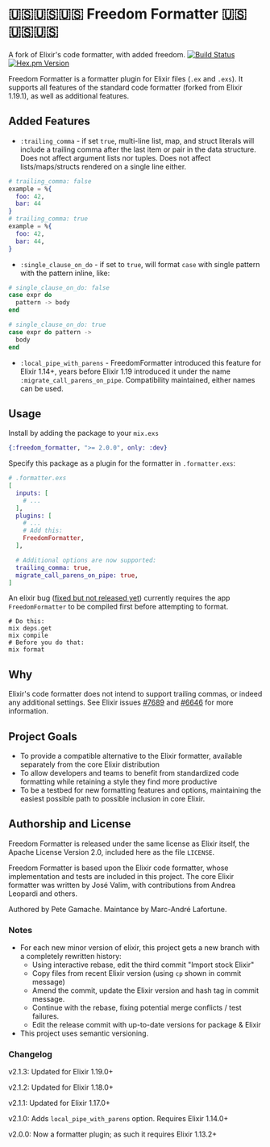 # 🇺🇸🇺🇸🇺🇸 Freedom Formatter 🇺🇸🇺🇸🇺🇸

A fork of Elixir's code formatter, with added freedom.
[![Build Status](https://travis-ci.org/gamache/freedom_formatter.svg?branch=master)](https://travis-ci.org/gamache/freedom_formatter) [![Hex.pm Version](http://img.shields.io/hexpm/v/freedom_formatter.svg?style=flat)](https://hex.pm/packages/freedom_formatter)

Freedom Formatter is a formatter plugin for Elixir files (`.ex` and `.exs`).
It supports all features of the standard code formatter (forked from Elixir 1.19.1),
as well as additional features.

## Added Features

- `:trailing_comma` - if set `true`, multi-line list, map, and
  struct literals will include a trailing comma after the last item
  or pair in the data structure. Does not affect argument lists nor
  tuples. Does not affect lists/maps/structs rendered on a single line either.

```elixir
# trailing_comma: false
example = %{
  foo: 42,
  bar: 44
}
# trailing_comma: true
example = %{
  foo: 42,
  bar: 44,
}
```

- `:single_clause_on_do` - if set to `true`, will format `case` with single pattern with the pattern inline, like:

```elixir
# single_clause_on_do: false
case expr do
  pattern -> body
end

# single_clause_on_do: true
case expr do pattern ->
  body
end
```

- `:local_pipe_with_parens` - FreedomFormatter introduced this feature for Elixir 1.14+, years before Elixir 1.19 introduced it under the name `:migrate_call_parens_on_pipe`. Compatibility maintained, either names can be used.

## Usage

Install by adding the package to your `mix.exs`

```elixir
{:freedom_formatter, ">= 2.0.0", only: :dev}
```

Specify this package as a plugin for the formatter in `.formatter.exs`:

```elixir
# .formatter.exs
[
  inputs: [
    # ...
  ],
  plugins: [
    # ...
    # Add this:
    FreedomFormatter,
  ],

  # Additional options are now supported:
  trailing_comma: true,
  migrate_call_parens_on_pipe: true,
]
```

An elixir bug ([fixed but not released yet](https://github.com/elixir-lang/elixir/issues/11915)) currently requires the app `FreedomFormatter` to be compiled first before attempting to format.

```
# Do this:
mix deps.get
mix compile
# Before you do that:
mix format
```

## Why

Elixir's code formatter does not intend to support trailing commas,
or indeed any additional settings.
See Elixir issues [#7689](https://github.com/elixir-lang/elixir/pull/7689)
and [#6646](https://github.com/elixir-lang/elixir/issues/6646) for more
information.

## Project Goals

- To provide a compatible alternative to the Elixir formatter,
  available separately from the core Elixir distribution
- To allow developers and teams to benefit from standardized code
  formatting while retaining a style they find more productive
- To be a testbed for new formatting features and options,
  maintaining the easiest possible path to possible inclusion in
  core Elixir.

## Authorship and License

Freedom Formatter is released under the same license as Elixir itself,
the Apache License Version 2.0, included here as the file `LICENSE`.

Freedom Formatter is based upon the Elixir code formatter, whose
implementation and tests are included in this project.
The core Elixir formatter was written by José Valim, with
contributions from Andrea Leopardi and others.

Authored by Pete Gamache.
Maintance by Marc-André Lafortune.

### Notes

- For each new minor version of elixir, this project gets a new branch with a completely rewritten history:
  - Using interactive rebase, edit the third commit "Import stock Elixir"
  - Copy files from recent Elixir version (using `cp` shown in commit message)
  - Amend the commit, update the Elixir version and hash tag in commit message.
  - Continue with the rebase, fixing potential merge conflicts / test failures.
  - Edit the release commit with up-to-date versions for package & Elixir
- This project uses semantic versioning.

### Changelog

v2.1.3: Updated for Elixir 1.19.0+

v2.1.2: Updated for Elixir 1.18.0+

v2.1.1: Updated for Elixir 1.17.0+

v2.1.0: Adds `local_pipe_with_parens` option. Requires Elixir 1.14.0+

v2.0.0: Now a formatter plugin; as such it requires Elixir 1.13.2+
